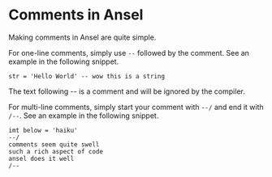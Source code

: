 # Comments in Ansel

Making comments in Ansel are quite simple.

For one-line comments, simply use `--` followed by the comment. See an example in the following snippet.

```ansel
str = 'Hello World' -- wow this is a string
```

The text following -- is a comment and will be ignored by the compiler.

For multi-line comments, simply start your comment with `--/` and end it with `/--`. See an example in the following snippet.

```ansel
imt below = 'haiku'
--/
comments seem quite swell
such a rich aspect of code
ansel does it well
/--
```